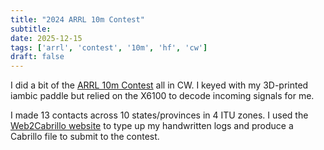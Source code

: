 ```yaml
---
title: "2024 ARRL 10m Contest"
subtitle:
date: 2025-12-15
tags: ['arrl', 'contest', '10m', 'hf', 'cw']
draft: false
---
```


I did a bit of the
[ARRL 10m Contest](https://www.arrl.org/10-meter)
all in CW.
I keyed with my 3D-printed iambic paddle
but relied on the X6100
to decode incoming signals for me.

I made 13 contacts
across 10 states/provinces
in 4 ITU zones.
I used the
[Web2Cabrillo website](https://b4h.net/cabforms/)
to type up my handwritten logs
and produce a Cabrillo file
to submit to the contest.

<!--more-->
